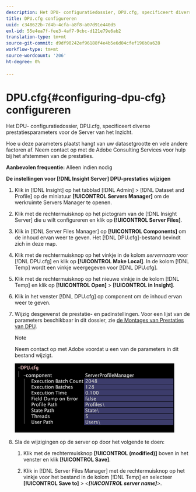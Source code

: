 ```yaml
---
description: Het DPU- configuratiedossier, DPU.cfg, specificeert diverse prestatiesparameters voor de Server van het Inzicht.
title: DPU.cfg configureren
uuid: c348622b-7d4b-4cfa-a8f8-a07d91e440d5
exl-id: 55e4ea7f-fee3-4af7-9cbc-d121e79e6ab2
translation-type: tm+mt
source-git-commit: d9df90242ef96188f4e4b5e6d04cfef196b0a628
workflow-type: tm+mt
source-wordcount: '206'
ht-degree: 0%

---
```


# DPU.cfg{#configuring-dpu-cfg} configureren

Het DPU- configuratiedossier, DPU.cfg, specificeert diverse prestatiesparameters voor de Server van het Inzicht.

Hoe u deze parameters plaatst hangt van uw datasetgrootte en vele andere factoren af. Neem contact op met de Adobe Consulting Services voor hulp bij het afstemmen van de prestaties.

**Aanbevolen frequentie:** Alleen indien nodig

**De instellingen voor  [!DNL Insight Server] DPU-prestaties wijzigen**

1. Klik in [!DNL Insight] op het tabblad [!DNL Admin] > [!DNL Dataset and Profile] op de miniatuur **[!UICONTROL Servers Manager]** om de werkruimte Servers Manager te openen.
1. Klik met de rechtermuisknop op het pictogram van de [!DNL Insight Server] die u wilt configureren en klik op **[!UICONTROL Server Files]**.
1. Klik in [!DNL Server Files Manager] op **[!UICONTROL Components]** om de inhoud ervan weer te geven. Het [!DNL DPU.cfg]-bestand bevindt zich in deze map.
1. Klik met de rechtermuisknop op het vinkje in de kolom *servernaam* voor [!DNL DPU.cfg] en klik op **[!UICONTROL Make Local]**. In de kolom [!DNL Temp] wordt een vinkje weergegeven voor [!DNL DPU.cfg].
1. Klik met de rechtermuisknop op het nieuwe vinkje in de kolom [!DNL Temp] en klik op **[!UICONTROL Open]** > **[!UICONTROL in Insight]**.
1. Klik in het venster [!DNL DPU.cfg] op component om de inhoud ervan weer te geven.
1. Wijzig desgewenst de prestatie- en padinstellingen. Voor een lijst van de parameters beschikbaar in dit dossier, zie [de Montages van Prestaties van DPU](../../../home/c-inst-svr/c-cfg-stgs-ref/c-dpu-perf-stgs.md#concept-477c4c526de44bda84176e62266c3df1).

   >[!NOTE]
   >
   >Neem contact op met Adobe voordat u een van de parameters in dit bestand wijzigt.

   ![](assets/cfg_DPU_egvalues.png)

1. Sla de wijzigingen op de server op door het volgende te doen:

   1. Klik met de rechtermuisknop **[!UICONTROL (modified)]** boven in het venster en klik **[!UICONTROL Save]**.

   1. Klik in [!DNL Server Files Manager] met de rechtermuisknop op het vinkje voor het bestand in de kolom [!DNL Temp] en selecteer **[!UICONTROL Save to]** > *&lt;**[!UICONTROL server name]**>*.
